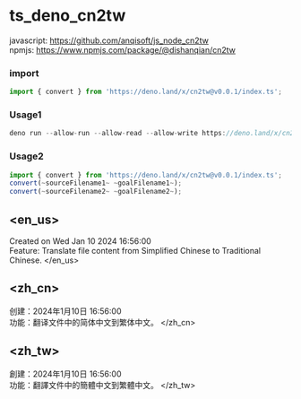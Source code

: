 # ts_deno_cn2tw
javascript: https://github.com/anqisoft/js_node_cn2tw<br>
npmjs: https://www.npmjs.com/package/@dishanqian/cn2tw

### import
``` typescript
import { convert } from 'https://deno.land/x/cn2tw@v0.0.1/index.ts';
```

### Usage1
``` typescript
deno run --allow-run --allow-read --allow-write https://deno.land/x/cn2tw@v0.0.1/index.ts ~sourceFilename~ ~goalFilename~
```

### Usage2
``` typescript
import { convert } from 'https://deno.land/x/cn2tw@v0.0.1/index.ts';
convert(~sourceFilename1~ ~goalFilename1~);
convert(~sourceFilename2~ ~goalFilename2~);
```

## <en_us>
Created on Wed Jan 10 2024 16:56:00<br>
Feature: Translate file content from Simplified Chinese to Traditional Chinese.
</en_us><br>

## <zh_cn><br>
创建：2024年1月10日 16:56:00<br>
功能：翻译文件中的简体中文到繁体中文。
</zh_cn><br>

## <zh_tw>
創建：2024年1月10日 16:56:00<br>
功能：翻譯文件中的簡體中文到繁體中文。
</zh_tw>